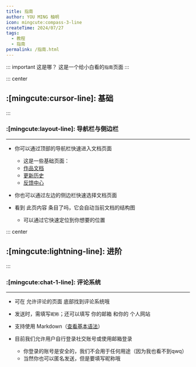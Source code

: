 ```yaml
---
title: 指南
author: YOU MING 柚明
icon: mingcute:compass-3-line
createTime: 2024/07/27
tags:
  - 教程
  - 指南
permalink: /指南.html
---
```


::: important 这是哪？
这是一个给小白看的`指南`页面
:::

::: center
## :[mingcute:cursor-line]: 基础
:::

### :[mingcute:layout-line]: 导航栏与侧边栏

---

- 你可以通过顶部的导航栏快速进入文档页面

  - 这是一些基础页面：
  - [作品文档](/notes/MC-鼠标指针.html)
  - [更新历史](/notes/更新历史/MC-鼠标指针.html)
  - [反馈中心](/notes/反馈中心/)

- 你也可以通过左边的侧边栏快速选择文档页面

- 看到 此页内容 条目了吗，它会自动当前文档的结构图

  - 可以通过它快速定位到你想要的位置

::: center
## :[mingcute:lightning-line]: 进阶
:::

### :[mingcute:chat-1-line]: 评论系统

---

- 可在 允许评论的页面 底部找到评论系统哦
- 发送时，需填写`昵称`；还可以填写 你的邮箱 和你的 个人网站
- 支持使用 Markdown（[查看基本语法](https://markdown.com.cn/basic-syntax/)）
- 目前我们允许用户自行登录社交账号或使用邮箱登录

  - 你登录的账号是安全的，我们不会用于任何用途（因为我也看不到qwq）
  - 当然你也可以匿名发送，但是要填写昵称哦